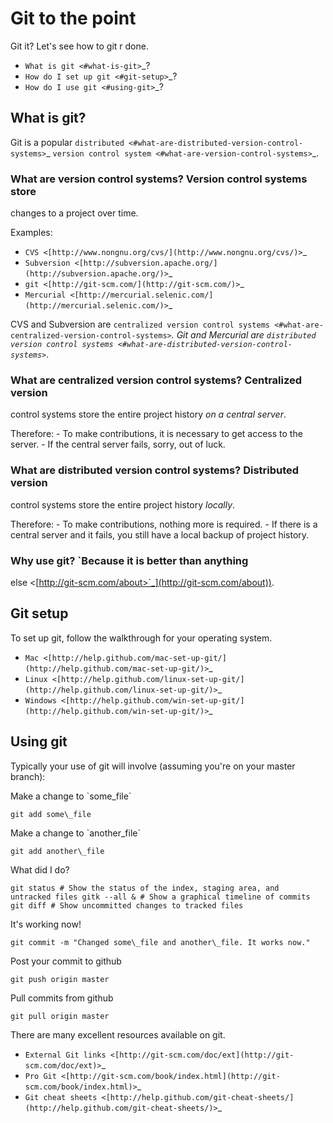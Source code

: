Git to the point
================

Git it? Let's see how to git r done.

-  `What is git <#what-is-git>`_?
-  `How do I set up git <#git-setup>`_?
-  `How do I use git <#using-git>`_?

What is git?
------------

Git is a popular
`distributed <#what-are-distributed-version-control-systems>`_ `version
control system <#what-are-version-control-systems>`_.

### What are version control systems? Version control systems store
changes to a project over time.

Examples:

-  `CVS <[http://www.nongnu.org/cvs/](http://www.nongnu.org/cvs/)>`_
-  `Subversion <[http://subversion.apache.org/](http://subversion.apache.org/)>`_
-  `git <[http://git-scm.com/](http://git-scm.com/)>`_
-  `Mercurial <[http://mercurial.selenic.com/](http://mercurial.selenic.com/)>`_

CVS and Subversion are `centralized version control
systems <#what-are-centralized-version-control-systems>`_. Git and
Mercurial are `distributed version control
systems <#what-are-distributed-version-control-systems>`_.

### What are centralized version control systems? Centralized version
control systems store the entire project history *on a central server*.

Therefore: - To make contributions, it is necessary to get access to the
server. - If the central server fails, sorry, out of luck.

### What are distributed version control systems? Distributed version
control systems store the entire project history *locally*.

Therefore: - To make contributions, nothing more is required. - If there
is a central server and it fails, you still have a local backup of
project history.

### Why use git? `Because it is better than anything
else <[http://git-scm.com/about>`_](http://git-scm.com/about)).

Git setup
---------

To set up git, follow the walkthrough for your operating system.

-  `Mac <[http://help.github.com/mac-set-up-git/](http://help.github.com/mac-set-up-git/)>`_
-  `Linux <[http://help.github.com/linux-set-up-git/](http://help.github.com/linux-set-up-git/)>`_
-  `Windows <[http://help.github.com/win-set-up-git/](http://help.github.com/win-set-up-git/)>`_

Using git
---------

Typically your use of git will involve (assuming you're on your master
branch):

Make a change to \`some\_file\`

    git add some\_file

Make a change to \`another\_file\`

    git add another\_file

What did I do?

    git status # Show the status of the index, staging area, and
    untracked files gitk --all & # Show a graphical timeline of commits
    git diff # Show uncommitted changes to tracked files

It's working now!

    git commit -m "Changed some\_file and another\_file. It works now."

Post your commit to github

    git push origin master

Pull commits from github

    git pull origin master

There are many excellent resources available on git.

-  `External Git
   links <[http://git-scm.com/doc/ext](http://git-scm.com/doc/ext)>`_
-  `Pro
   Git <[http://git-scm.com/book/index.html](http://git-scm.com/book/index.html)>`_
-  `Git cheat
   sheets <[http://help.github.com/git-cheat-sheets/](http://help.github.com/git-cheat-sheets/)>`_


